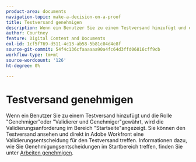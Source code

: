 ```yaml
---
product-area: documents
navigation-topic: make-a-decision-on-a-proof
title: Testversand genehmigen
description: Wenn ein Benutzer Sie zu einem Testversand hinzufügt und die Rolle "Genehmiger"oder "Validierer und Genehmiger"gewährt, wird die Validierungsanforderung im Bereich "Startseite"angezeigt. Sie können den Testversand ansehen und direkt in Adobe Workfront eine Validierungsentscheidung für den Testversand treffen. Informationen dazu, wie Sie Genehmigungsentscheidungen im Home-Bereich treffen, finden Sie unter Arbeiten genehmigen .
author: Courtney
feature: Digital Content and Documents
exl-id: 1cf5f769-d511-4c13-ab58-5b81c04d4e8f
source-git-commit: 54f4c136cfaaaaaa90a4fc64d3ffd06816cff9cb
workflow-type: tm+mt
source-wordcount: '126'
ht-degree: 0%

---
```


# Testversand genehmigen

Wenn ein Benutzer Sie zu einem Testversand hinzufügt und die Rolle &quot;Genehmiger&quot;oder &quot;Validierer und Genehmiger&quot;gewährt, wird die Validierungsanforderung im Bereich &quot;Startseite&quot;angezeigt. Sie können den Testversand ansehen und direkt in Adobe Workfront eine Validierungsentscheidung für den Testversand treffen. Informationen dazu, wie Sie Genehmigungsentscheidungen im Startbereich treffen, finden Sie unter [Arbeiten genehmigen](../../../../review-and-approve-work/manage-approvals/approving-work.md).

